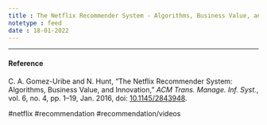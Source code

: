 ```yaml
---
title : The Netflix Recommender System - Algorithms, Business Value, and Innovation
notetype : feed
date : 18-01-2022
---
```






---


#### Reference

C. A. Gomez-Uribe and N. Hunt, “The Netflix Recommender System: Algorithms, Business Value, and Innovation,” _ACM Trans. Manage. Inf. Syst._, vol. 6, no. 4, pp. 1–19, Jan. 2016, doi: [10.1145/2843948](https://doi.org/10.1145/2843948).


#netflix #recommendation #recommendation/videos